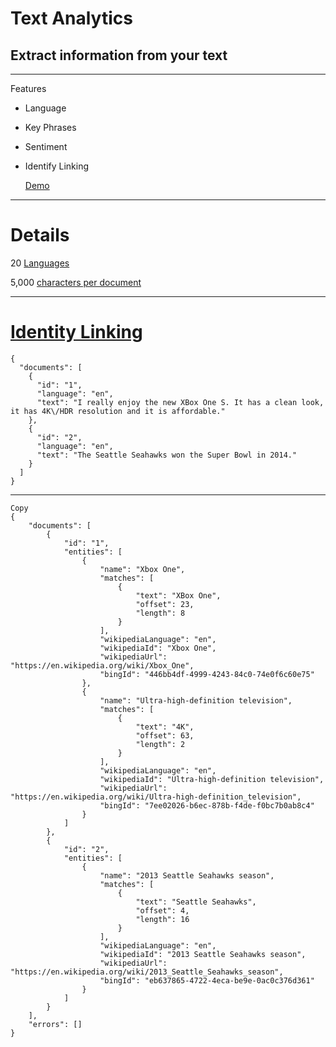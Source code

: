 # Text Analytics

## Extract information from your text

---

Features

* Language

* Key Phrases 

* Sentiment

* Identify Linking

  [Demo](https://azure.microsoft.com/en-us/services/cognitive-services/text-analytics/)

---

# Details

20 [Languages](https://docs.microsoft.com/en-us/azure/cognitive-services/text-analytics/text-analytics-supported-languages)

5,000 [characters per document](https://docs.microsoft.com/en-us/azure/cognitive-services/text-analytics/how-tos/text-analytics-how-to-sentiment-analysis)

---

# [Identity Linking](https://docs.microsoft.com/en-us/azure/cognitive-services/text-analytics/how-tos/text-analytics-how-to-entity-linking)

```
{
  "documents": [
    {
      "id": "1",
      "language": "en",
      "text": "I really enjoy the new XBox One S. It has a clean look, it has 4K\/HDR resolution and it is affordable."
    },
    {
      "id": "2",
      "language": "en",
      "text": "The Seattle Seahawks won the Super Bowl in 2014."
    }
  ]
}
```

---

```
Copy
{
    "documents": [
        {
            "id": "1",
            "entities": [
                {
                    "name": "Xbox One",
                    "matches": [
                        {
                            "text": "XBox One",
                            "offset": 23,
                            "length": 8
                        }
                    ],
                    "wikipediaLanguage": "en",
                    "wikipediaId": "Xbox One",
                    "wikipediaUrl": "https://en.wikipedia.org/wiki/Xbox_One",
                    "bingId": "446bb4df-4999-4243-84c0-74e0f6c60e75"
                },
                {
                    "name": "Ultra-high-definition television",
                    "matches": [
                        {
                            "text": "4K",
                            "offset": 63,
                            "length": 2
                        }
                    ],
                    "wikipediaLanguage": "en",
                    "wikipediaId": "Ultra-high-definition television",
                    "wikipediaUrl": "https://en.wikipedia.org/wiki/Ultra-high-definition_television",
                    "bingId": "7ee02026-b6ec-878b-f4de-f0bc7b0ab8c4"
                }
            ]
        },
        {
            "id": "2",
            "entities": [
                {
                    "name": "2013 Seattle Seahawks season",
                    "matches": [
                        {
                            "text": "Seattle Seahawks",
                            "offset": 4,
                            "length": 16
                        }
                    ],
                    "wikipediaLanguage": "en",
                    "wikipediaId": "2013 Seattle Seahawks season",
                    "wikipediaUrl": "https://en.wikipedia.org/wiki/2013_Seattle_Seahawks_season",
                    "bingId": "eb637865-4722-4eca-be9e-0ac0c376d361"
                }
            ]
        }
    ],
    "errors": []
}
```

